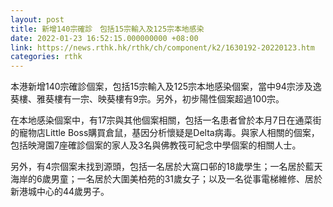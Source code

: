 ```yaml
---
layout: post
title: 新增140宗確診　包括15宗輸入及125宗本地感染
date: 2022-01-23 16:52:15.000000000 +08:00
link: https://news.rthk.hk/rthk/ch/component/k2/1630192-20220123.htm
categories: rthk
---
```


本港新增140宗確診個案，包括15宗輸入及125宗本地感染個案，當中94宗涉及逸葵樓、雅葵樓有一宗、映葵樓有9宗。另外，初步陽性個案超過100宗。 

在本地感染個案中，有17宗與其他個案相關，包括一名患者曾於本月7日在通菜街的寵物店Little Boss購買倉鼠，基因分析懷疑是Delta病毒。與家人相關的個案，包括映灣園7座確診個案的家人及3名與佛教筏可紀念中學個案的相關人士。

另外，有4宗個案未找到源頭，包括一名居於大窩口邨的18歲學生；一名居於藍天海岸的6歲男童；一名居於大圍美柏苑的31歲女子；以及一名從事電梯維修、居於新港城中心的44歲男子。
